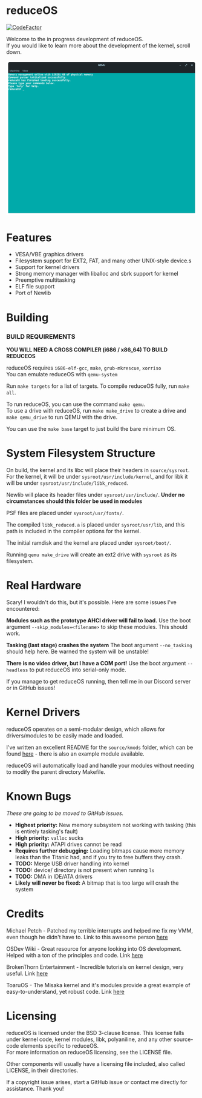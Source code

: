 # reduceOS
[![CodeFactor](https://www.codefactor.io/repository/github/sasdallas/reduceos/badge/rewrite)](https://www.codefactor.io/repository/github/sasdallas/reduceos/overview/rewrite)

Welcome to the in progress development of reduceOS.\
If you would like to learn more about the development of the kernel, scroll down.

![reduceOS image](reduceOSDemo.png)


# Features
- VESA/VBE graphics drivers
- Filesystem support for EXT2, FAT, and many other UNIX-style device.s
- Support for kernel drivers
- Strong memory manager with liballoc and sbrk support for kernel
- Preemptive multitasking
- ELF file support
- Port of Newlib


# Building

### BUILD REQUIREMENTS
**YOU WILL NEED A CROSS COMPILER (i686 / x86_64) TO BUILD REDUCEOS**

reduceOS requires `i686-elf-gcc`, `make`, `grub-mkrescue`, `xorriso`\
You can emulate reduceOS with `qemu-system`

Run `make targets` for a list of targets. To compile reduceOS fully, run `make all`.

To run reduceOS, you can use the command `make qemu`.\
To use a drive with reduceOS, run `make make_drive` to create a drive and `make qemu_drive` to run QEMU with the drive.

You can use the `make base` target to just build the bare minimum OS.

# System Filesystem Structure
On build, the kernel and its libc will place their headers in `source/sysroot`. For the kernel, it will be under `sysroot/usr/include/kernel`, and for libk it will be under `sysroot/usr/include/libk_reduced`.

Newlib will place its header files under `sysroot/usr/include/`. **Under no circumstances should this folder be used in modules**

PSF files are placed under `sysroot/usr/fonts/`.

The compiled `libk_reduced.a` is placed under `sysroot/usr/lib`, and this path is included in the compiler options for the kernel.

The initial ramdisk and the kernel are placed under `sysroot/boot/`.

Running `qemu make_drive` will create an ext2 drive with `sysroot` as its filesystem.   

# Real Hardware
Scary! I wouldn't do this, but it's possible. Here are some issues I've encountered:

**Modules such as the prototype AHCI driver will fail to load.** Use the boot argument `--skip_modules=<filename>` to skip these modules. This should work.

**Tasking (last stage) crashes the system** The boot argument `--no_tasking` should help here. Be warned the system will be unstable!

**There is no video driver, but I have a COM port!** Use the boot argument `--headless` to put reduceOS into serial-only mode.

If you manage to get reduceOS running, then tell me in our Discord server or in GitHub issues!

# Kernel Drivers
reduceOS operates on a semi-modular design, which allows for drivers/modules to be easily made and loaded.

I've written an excellent README for the `source/kmods` folder, which can be found [here](https://github.com/sasdallas/reduceOS/blob/main/source/kmods/README.txt) - there is also an example module available.

reduceOS will automatically load and handle your modules without needing to modify the parent directory Makefile.

# Known Bugs
*These are going to be moved to GitHub issues.*
- **Highest priority:** New memory subsystem not working with tasking (this is entirely tasking's fault)
- **High priority:** `valloc` sucks
- **High priority:** ATAPI drives cannot be read
- **Requires further debugging:** Loading bitmaps cause more memory leaks than the Titanic had, and if you try to free buffers they crash. 
- **TODO:** Merge USB driver handling into kernel
- **TODO:** device/ directory is not present when running `ls`
- **TODO:** DMA in IDE/ATA drivers
- **Likely will never be fixed:** A bitmap that is too large will crash the system


# Credits
Michael Petch - Patched my terrible interrupts and helped me fix my VMM, even though he didn't have to. Link to this awesome person [here](https://stackoverflow.com/users/3857942/michael-petch)

OSDev Wiki - Great resource for anyone looking into OS development. Helped with a ton of the principles and code. Link [here](https://wiki.osdev.org/)

BrokenThorn Entertainment - Incredible tutorials on kernel design, very useful. Link [here](http://www.brokenthorn.com/Resources/OSDevIndex.html)

ToaruOS - The Misaka kernel and it's modules provide a great example of easy-to-understand, yet robust code. Link [here](https://github.com/klange/ToaruOS)

# Licensing
reduceOS is licensed under the BSD 3-clause license. This license falls under kernel code, kernel modules, libk, polyaniline, and any other source-code elements specific to reduceOS.\
For more information on reduceOS licensing, see the LICENSE file.

Other components will usually have a licensing file included, also called LICENSE, in their directories.

If a copyright issue arises, start a GitHub issue or contact me directly for assistance. Thank you!
